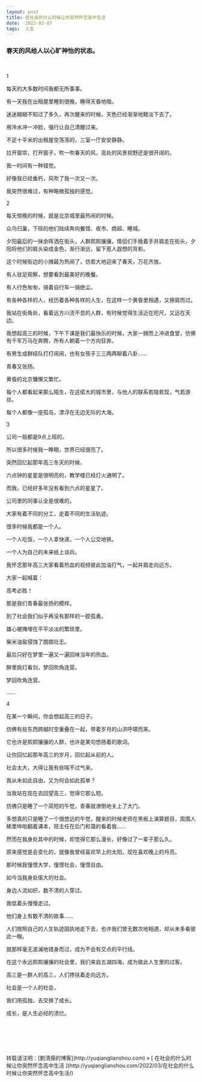 ```yaml
---
layout: post  
title: 在社会的什么时候让你突然怀念高中生活
date: -2022-03-07  
tags:  人生
---
```

### 春天的风给人以心旷神怡的状态。
<br/> 

1

每天的大多数时间我都无所事事。

有一天我在出租屋里睡到很晚，睡得天昏地暗。

迷迷糊糊不知过了多久，再次醒来的时候，天色已经渐渐地黯淡下去了。

用冷水冲一冲脸，强行让自己清醒过来。

不足十平米的出租屋空荡荡的，三室一厅安安静静。

拉开窗帘，打开窗子，吹一吹春天的风，高处的风景视野还是很开阔的。

我一时间有一种错觉。

好像我已经垂朽，风吹了我一次又一次。

我突然很难过，有种略微孤独的感觉。

2

每天傍晚的时候，就是北京城里最热闹的时候。

众鸟归巢，下班的他们陆续奔向餐馆、夜市、商超、睡城。

夕阳最后的一抹余晖洒在街头，人群熙熙攘攘，情侣们手挽着手并肩走在街头，夕阳将他们的肩头染成金色，渐行渐远，留下惹人遐想的背影。

这个时候街边的小摊最为热闹了，仿若大地迎来了春天，万花齐放。

有人驻足观察，想要看到最美好的晚餐。

有人行色匆匆，骑着自行车一骑绝尘。

有各种各样的人，经历着各种各样的人生，在这样一个黄昏里相遇，又擦肩而过。



我站在街角处，看着远方川流不息的人群，有时候觉得生活近在咫尺，又远在天边。

我想起高三的时候，下午下课是我们最快乐的时候，大家一拥而上冲进食堂，仿佛有千军万马在奔腾，所有人朝着一个方向狂奔。

有男生成群结队打打闹闹，也有女孩子三三两两聊着八卦......

青春又张扬。

黄昏的北京慵懒又繁忙。

每个人都看起来那么陌生，在这偌大的城市里，与他人的联系若隐若现，气若游丝。

每个人都像一座孤岛，漂浮在无边无际的大海。

3

公司一般都是9点上班的。

所以很多时候我一睁眼，世界已经很亮了。

突然回忆起那年高三冬天的时候，

六点钟的星星是很明亮的，教学楼已经灯火通明了。  

而我，已经好多年没有看到六点的星星了。

公司里的同事认全是很难的。

大家有着不同的分工，走着不同的生活轨迹。

很多时候我都是一个人。

一个人吃饭，一个人拿快递，一个人公交地铁。

一个人为自己的未来纸上谈兵。

我怀念那年高三大家看着热血的视频彼此加油打气，一起并肩走向远方。

大家一起喊着：

高考必胜！

那是我们青春最张扬的模样。

到了社会我们似乎再没有那样的一腔孤勇。

雄心被掩埋在平平淡淡的繁琐里。

柴米油盐侵蚀了朗朗壮志。

最后只好在梦里一遍又一遍回味当年的热血。

醉里挑灯看剑，梦回吹角连营。

梦回吹角连营。

......

4

在某一个瞬间，你会想起高三的日子。

仿佛有些东西跨越时空重叠在一起，带着岁月的山洪呼啸而来。

它也许是熙熙攘攘的人群，也许是某句悠扬着的歌词。

让你回忆起那年高三的岁月，回忆起从前的人。

社会太大，大得让我有些喘不过气来。

我从未如此自由，又为何会如此孤单？

当我站在现在去回望高三，觉得它那么短。

仿佛只是睡了一个简短的午觉，青春就潦倒地关上了大门。

多想真的只是睡了一个很悠远的午觉，醒来的时候老师在黑板上演算题目，周围人稀里哗啦翻着课本，班主任在后门和蔼的看着我……

然而在我身处其中的时候，却觉得它那么漫长，好像过了一辈子那么久。

原来感觉是会变化的，就像我曾经喜欢早上的太阳，现在喜欢晚上的月亮。



那时候我憧憬大学，憧憬社会，憧憬自由。

如今当我身处偌大的社会。

身边人流如织，数不清的人穿过。

我低着头慢慢走过。

他们身上有数不清的故事......

人们按照自己的人生轨迹固执地走下去，也许我们曾无数次地相遇，却从未多看彼此一眼。

就那样毫无波澜地错身而过，成为不会有交点的平行线。

在这个永远熙熙攘攘的社会里，我们来自五湖四海，成为彼此人生里的过客。





高三是一群人的高三，人们搀扶着走向远方。

社会是一个人的社会，

我们用孤独，去交换了成长。

成长，是人生必经的溃烂。



<br/> 

<br/> 
<br/> 
<br/> 
<br/> 
转载请注明：[劉清揚的博客](http://yuqianglianshou.com) » [ 在社会的什么时候让你突然怀念高中生活 ](http://yuqianglianshou.com/2022/03/在社会的什么时候让你突然怀念高中生活/)  
<br/>